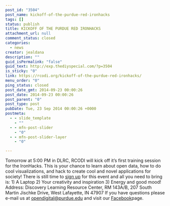 ```yaml
---
post_id: "3504"
post_name: kickoff-of-the-purdue-red-ironhacks
tags: []
status: publish
title: KICKOFF OF THE PURDUE RED IRONHACKS
attachment_url: null
comment_status: closed
categories:
  - news
creator: jealdana
description: ""
guid_isPermalink: "false"
guid_text: http://exp.thediyspecial.com/?p=3504
is_sticky: "0"
link: https://rcodi.org/kickoff-of-the-purdue-red-ironhacks/
menu_order: "0"
ping_status: closed
post_date_gmt: 2014-09-23 00:00:26
post_date: 2014-09-23 00:00:26
post_parent: "0"
post_type: post
pubDate: Tue, 23 Sep 2014 00:00:26 +0000
postmeta:
  - - slide_template
    - ""
  - - mfn-post-slider
    - "0"
  - - mfn-post-slider-layer
    - "0"

---
```

Tomorrow at 5:00 PM in DLRC, RCODI will kick off it’s first training session for the IronHacks. This is your chance to learn about open data, how to do cool visualizations, and hack to create cool and novel applications for society! There is still time to [sign up](https://purdue.qualtrics.com/SE/?SID=SV_cGuUK9LiEs6n909) for this event and all you need to bring is: 1) A Laptop 2) Your creativity and inspiration 3) Energy and good mood! Address: Discovery Learning Resource Center, RM 143A/B, 207 South Martin Jischke Drive, West Lafayette, IN 47907 If you have questions please e-mail us at [opendigital@purdue.edu](mailto:opendigital@purdue.edu) and visit our [Facebook](https://www.facebook.com/OpenDigitalPurdue)page.
